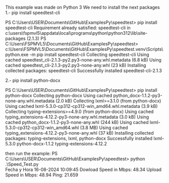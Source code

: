 This example was made on Python 3
We need to install the next packages
1.- pip install speedtest-cli 

PS C:\Users\USER\Documents\GitHub\ExamplesPy\speedtest> pip install speedtest-cli 
Requirement already satisfied: speedtest-cli in c:\users\fspmvl5\appdata\local\programs\python\python312\lib\site-packages (2.1.3)
PS C:\Users\FSPMVL5\Documents\GitHub\ExamplesPy\speedtest> c:\Users\FSPMVL5\Documents\GitHub\ExamplesPy\speedtest\.venv\Scripts\python.exe -m pip install speedtest-cli
Collecting speedtest-cli
  Using cached speedtest_cli-2.1.3-py2.py3-none-any.whl.metadata (6.8 kB)
Using cached speedtest_cli-2.1.3-py2.py3-none-any.whl (23 kB)
Installing collected packages: speedtest-cli
Successfully installed speedtest-cli-2.1.3

2.- pip install python-docx

PS C:\Users\USER\Documents\GitHub\ExamplesPy\speedtest> pip install python-docx
Collecting python-docx
  Using cached python_docx-1.1.2-py3-none-any.whl.metadata (2.0 kB)
Collecting lxml>=3.1.0 (from python-docx)
  Using cached lxml-5.3.0-cp312-cp312-win_amd64.whl.metadata (3.9 kB)
Collecting typing-extensions>=4.9.0 (from python-docx)
  Using cached typing_extensions-4.12.2-py3-none-any.whl.metadata (3.0 kB)
Using cached python_docx-1.1.2-py3-none-any.whl (244 kB)
Using cached lxml-5.3.0-cp312-cp312-win_amd64.whl (3.8 MB)
Using cached typing_extensions-4.12.2-py3-none-any.whl (37 kB)
Installing collected packages: typing-extensions, lxml, python-docx
Successfully installed lxml-5.3.0 python-docx-1.1.2 typing-extensions-4.12.2

then run the example:
PS C:\Users\USER\Documents\GitHub\ExamplesPy\speedtest> python .\Speed_Test.py                                                                                
Fecha y Hora  16-08-2024 10:09:45
Dowload Speed in Mbps:  48.34
Upload Speed in Mbps:  48.94
Ping:  21.659